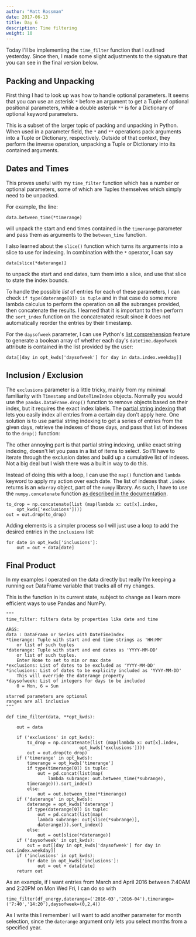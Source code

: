```yaml
---
author: "Matt Rossman"
date: 2017-06-13
title: Day 6
description: Time filtering
weight: 10
---
```


Today I'll be implementing the `time_filter` function that I outlined yesterday. Since then, I made some slight adjustments to the signature that you can see in the final version below.

## Packing and Unpacking

First thing I had to look up was how to handle optional parameters. It seems that you can use an asterisk `*` before an argument to get a Tuple of optional positional parameters, while a double asterisk `**` is for a Dictionary of optional keyword parameters.

This is a subset of the larger topic of packing and unpacking in Python. When used in a parameter field, the `*` and `**` operations pack arguments into a Tuple or Dictionary, respectively. Outside of that context, they perform the inverse operation, unpacking a Tuple or Dictionary into its contained arguments.


## Dates and Times
This proves useful with my `time_filter` function which has a number or optional parameters, some of which are Tuples themselves which simply need to be unpacked.

For example, the line:

	data.between_time(*timerange)

will unpack the start and end times contained in the `timerange` parameter and pass them as arguments to the `between_time` function.

I also learned about the `slice()` function which turns its arguments into a slice to use for indexing. In combination with the `*` operator, I can say

	data[slice(*daterange)]

to unpack the start and end dates, turn them into a slice, and use that slice to state the index bounds.

To handle the possible *list* of entries for each of these parameters, I can check `if type(daterange[0]) is tuple` and in that case do some more lambda calculus to perform the operation on all the subranges provided, then concatenate the results. I learned that it is important to then perform the `sort_index` function on the concatenated result since it does not automatically reorder the entries by their timestamp.

For the `daysofweek` parameter, I can use Python's [list comprehension](https://docs.python.org/2/tutorial/datastructures.html#list-comprehensions) feature to generate a boolean array of whether each day's `datetime.dayofweek` attribute is contained in the list provided by the user:

	data[[day in opt_kwds['daysofweek'] for day in data.index.weekday]]


## Inclusion / Exclusion
The `exclusions` parameter is a little tricky, mainly from my minimal familiarity with `Timestamp` and `DateTimeIndex` objects. Normally you would use the `pandas.DataFrame.drop()` function to remove objects based on their index, but it requires the exact index labels. The [partial string indexing](https://pandas.pydata.org/pandas-docs/stable/timeseries.html#partial-string-indexing) that lets you easily index all entries from a certain day don't apply here. One solution is to use partial string indexing to get a series of entries from the given days, retrieve the indexes of those days, and pass that list of indexes to the `drop()` function:

The other annoying part is that partial string indexing, unlike exact string indexing, doesn't let you pass in a list of items to select. So I'll have to iterate through the exclusion dates and build up a cumulative list of indexes. Not a big deal but I wish there was a built in way to do this.

Instead of doing this with a loop, I can use the `map()` function and `lambda` keyword to apply my action over each date. The list of indexes that `.index` returns is an `ndarray` object, part of the `numpy` library. As such, I have to use the `numpy.concatenate` function [as described in the documentation](https://docs.scipy.org/doc/numpy/reference/generated/numpy.concatenate.html).

	to_drop = np.concatenate(list (map(lambda x: out[x].index,
		opt_kwds['exclusions'])))
	out = out.drop(to_drop)

Adding elements is a simpler process so I will just use a loop to add the desired entries in the `inclusions` list:

	for date in opt_kwds['inclusions']:
		out = out + data[date]

## Final Product

In my examples I operated on the data directly but really I'm keeping a running `out` DataFrame variable that tracks all of my changes.

This is the function in its current state, subject to change as I learn more efficient ways to use Pandas and NumPy.

	"""
	time_filter: filters data by properties like date and time

	ARGS:
	data : DataFrame or Series with DateTimeIndex
	*timerange: Tuple with start and end time strings as 'HH:MM'
		or list of such tuples
	*daterange: Tuple with start and end dates as 'YYYY-MM-DD'
		or list of such tuples.
		Enter None to set to min or max date
	*exclusions: List of dates to be excluded as 'YYYY-MM-DD'
	*inclusions: List of dates to be explicity included as 'YYYY-MM-DD'
		This will override the daterange property
	*daysofweek: List of integers for days to be included
		0 = Mon, 6 = Sun

	starred parameters are optional
	ranges are all inclusive
	"""

	def time_filter(data, **opt_kwds):
	    
		out = data

		if ('exclusions' in opt_kwds):
			to_drop = np.concatenate(list (map(lambda x: out[x].index,
								opt_kwds['exclusions'])))
			out = out.drop(to_drop)
		if ('timerange' in opt_kwds):
			timerange = opt_kwds['timerange']
			if type(timerange[0]) is tuple:
				out = pd.concat(list(map(
					lambda subrange: out.between_time(*subrange),
			timerange))).sort_index()
			else:
				out = out.between_time(*timerange)
		if ('daterange' in opt_kwds):
			daterange = opt_kwds['daterange']
			if type(daterange[0]) is tuple:
				out = pd.concat(list(map(
				lambda subrange: out[slice(*subrange)],
				daterange))).sort_index()
			else:
				out = out[slice(*daterange)]
		if ('daysofweek' in opt_kwds):
			out = out[[day in opt_kwds['daysofweek'] for day in out.index.weekday]]
		if ('inclusions' in opt_kwds):
			for date in opt_kwds['inclusions']:
				out = out + data[date]
		return out

As an example, if I want entries from March and April 2016 between 7:40AM and 2:20PM on Mon Wed Fri, I can do so with

	time_filter(df_energy,daterange=('2016-03','2016-04'),timerange=('7:40','14:20'),daysofweek=(0,2,4))

As I write this I remember I will want to add another parameter for month selection, since the `daterange` argument only lets you select months from a specified year.
